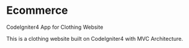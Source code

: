 # Ecommerce
CodeIgniter4 App for Clothing Website

This is a clothing website built on CodeIgniter4 with MVC Architecture.
